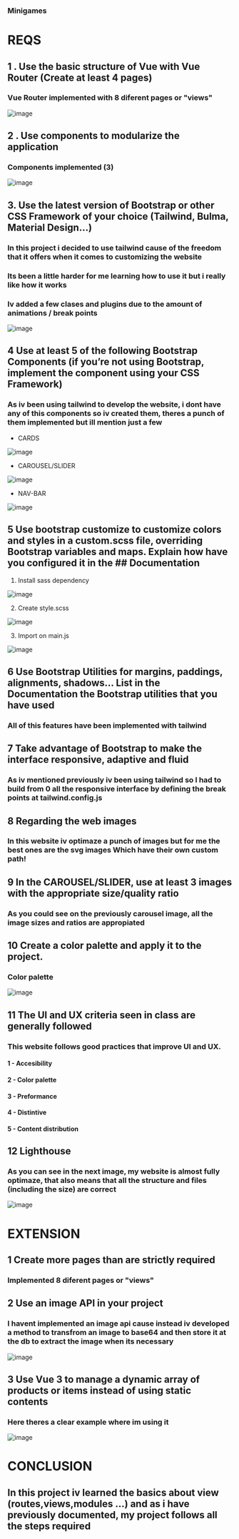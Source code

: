 ### Minigames


# **REQS**

## 1 . Use the basic structure of Vue with Vue Router (Create at least 4 pages)

### Vue Router implemented with 8 diferent pages or "views"

![image](https://user-images.githubusercontent.com/91564342/219944691-23203c2d-1066-4b78-abb4-464b333f2b21.png)


## 2 . Use components to modularize the application

### Components implemented (3)

![image](https://user-images.githubusercontent.com/91564342/219944765-74589a24-7057-40ea-bf6a-e6d4c9d4e511.png)

## 3. Use the latest version of Bootstrap or other CSS Framework of your choice (Tailwind, Bulma, Material Design…)

### In this project i decided to use tailwind cause of the freedom that it offers when it comes to customizing the website

### Its been a little harder for me learning how to use it but i really like how it works

### Iv added a few clases and plugins due to the amount of animations / break points

![image](https://user-images.githubusercontent.com/91564342/219945022-3d9c0a80-e19f-4b17-8ce7-bc3a9c22b59c.png)

## 4 Use at least 5 of the following Bootstrap Components (if you’re not using Bootstrap, implement the component using your CSS Framework)

### As iv been using tailwind to develop the website, i dont have any of this components so iv created them, theres a punch of them implemented but ill mention just a few
  -  CARDS 
  
  ![image](https://user-images.githubusercontent.com/91564342/219945221-25f88758-de3f-488f-92b7-3b669a6fa87e.png)
  
  -   CAROUSEL/SLIDER
  
  ![image](https://user-images.githubusercontent.com/91564342/219945249-a0a0ce97-8cbf-4751-a49d-cc082e39e92f.png)
  
  -   NAV-BAR
  
  ![image](https://user-images.githubusercontent.com/91564342/219945324-62310df7-84a1-4870-8cc9-6a4a6519d307.png)

## 5 Use bootstrap customize to customize colors and styles in a custom.scss file, overriding Bootstrap variables and maps. Explain how have you configured it in the ## Documentation
  
  1. Install sass dependency
  
  ![image](https://user-images.githubusercontent.com/91564342/219947207-cf4d12fc-f812-4a1e-8101-1409b4f8f33a.png)
  
  2. Create style.scss 
  
![image](https://user-images.githubusercontent.com/91564342/219947234-a0912cbf-bf6f-490d-a27c-cc9db683c997.png)

  3.  Import on main.js
  
![image](https://user-images.githubusercontent.com/91564342/219947273-9b6f4aa1-10c2-4a72-8ea6-32c5efba67d8.png)


## 6 Use Bootstrap Utilities for margins, paddings, alignments, shadows... List in the Documentation the Bootstrap utilities that you have used

### All of this features have been implemented with tailwind

## 7 Take advantage of Bootstrap to make the interface responsive, adaptive and fluid

### As iv mentioned previously iv been using tailwind so I had to build from 0 all the responsive interface by defining the break points at tailwind.config.js

## 8 Regarding the web images

### In this website iv optimaze a punch of images but for me the best ones are the svg images Which have their own custom path!

## 9 In the CAROUSEL/SLIDER, use at least 3 images with the appropriate size/quality ratio

### As you could see on the previously carousel image, all the image sizes and ratios are appropiated

## 10 Create a color palette and apply it to the project.

### Color palette

![image](https://user-images.githubusercontent.com/91564342/219951225-16882e0a-d940-4e58-90ef-c735ff3aa2e7.png)

## 11 The UI and UX criteria seen in class are generally followed

### This website follows good practices that improve UI and UX.
#### 1 - Accesibility
#### 2 - Color palette
#### 3 - Preformance
#### 4 - Distintive 
#### 5 - Content distribution


## 12 Lighthouse

### As you can see in the next image, my website is almost fully optimaze, that also means that all the structure and files (including the size) are correct 

![image](https://user-images.githubusercontent.com/91564342/219945749-abb15b4e-56d4-4eb3-b777-67777b6784bb.png)

# EXTENSION

## 1 Create more pages than are strictly required

### Implemented 8 diferent pages or "views"

## 2 Use an image API in your project 

### I havent implemented an image api cause instead iv developed a method to transfrom an image to base64 and then store it at the db to extract the image when its necessary

![image](https://user-images.githubusercontent.com/91564342/219946150-20486260-1abe-411e-a4d6-f770d977ee16.png)


## 3 Use Vue 3 to manage a dynamic array of products or items instead of using static contents

### Here theres a clear example where im using it

![image](https://user-images.githubusercontent.com/91564342/219946073-edd1316d-abee-489b-89d5-1fe0b748a88d.png)

# CONCLUSION

## In this project iv learned the basics about view (routes,views,modules ...) and as i have previously documented, my project follows all the steps required

 




